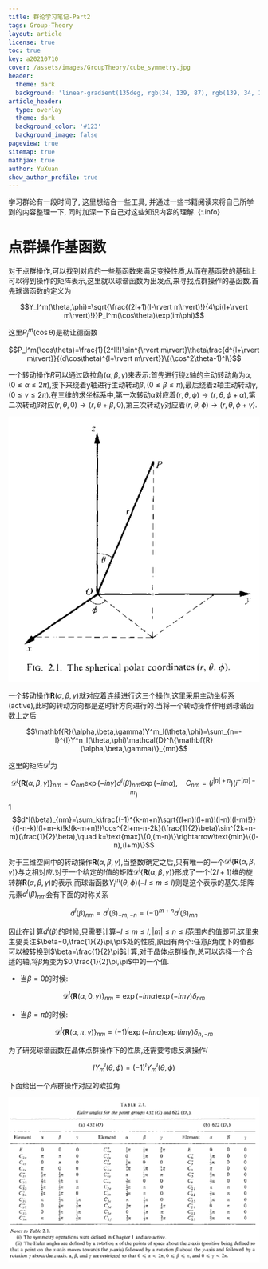 ```yaml
---
title: 群论学习笔记-Part2
tags: Group-Theory
layout: article
license: true
toc: true
key: a20210710
cover: /assets/images/GroupTheory/cube_symmetry.jpg
header:
  theme: dark
  background: 'linear-gradient(135deg, rgb(34, 139, 87), rgb(139, 34, 139))'
article_header:
  type: overlay
  theme: dark
  background_color: '#123'
  background_image: false
pageview: true
sitemap: true
mathjax: true
author: YuXuan
show_author_profile: true
---
```

学习群论有一段时间了, 这里想结合一些工具, 并通过一些书籍阅读来将自己所学到的内容整理一下, 同时加深一下自己对这些知识内容的理解.
{:.info}
<!--more-->
# 点群操作基函数
对于点群操作,可以找到对应的一些基函数来满足变换性质,从而在基函数的基础上可以得到操作的矩阵表示,这里就以球谐函数为出发点,来寻找点群操作的基函数.首先球谐函数的定义为

$$Y_l^m(\theta,\phi)=\sqrt{\frac{(2l+1)(l-\rvert m\rvert)!}{4\pi(l+\rvert m\rvert)!}}P_l^m(\cos\theta)\exp(im\phi)$$

这里$P_l^m(\cos\theta)$是勒让德函数

$$P_l^m(\cos\theta)=\frac{1}{2^ll!}\sin^{\rvert m\rvert}\theta\frac{d^{l+\rvert m\rvert}}{(d\cos\theta)^{l+\rvert m\rvert}}\{(\cos^2\theta-1)^l\}$$

一个转动操作$R$可以通过欧拉角($\alpha,\beta,\gamma$)来表示:首先进行绕z轴的主动转动角为$\alpha,(0\le\alpha\le2\pi)$,接下来绕着y轴进行主动转动$\beta,(0\le\beta\le\pi)$,最后绕着z轴主动转动$\gamma,(0\le\gamma\le 2\pi)$.在三维的求坐标系中,第一次转动$\alpha$对应着$(r,\theta,\phi)\rightarrow(r,\theta,\phi+\alpha)$,第二次转动$\beta$对应$(r,\theta,0)\rightarrow (r,\theta+\beta,0)$,第三次转动$\gamma$对应着$(r,\theta,\phi)\rightarrow (r,\theta,\phi+\gamma)$.

![png](/assets/images/GroupTheory/1-13.png)

一个转动操作$\mathbf{R}(\alpha,\beta,\gamma)$就对应着连续进行这三个操作,这里采用主动坐标系(active),此时的转动方向都是逆时针方向进行的.当将一个转动操作作用到球谐函数上之后

$$\mathbf{R}(\alpha,\beta,\gamma)Y^m_l(\theta,\phi)=\sum_{n=-l}^{l}Y^n_l(\theta,\phi)\mathcal{D}^l\{\mathbf{R}(\alpha,\beta,\gamma)\}_{mn}$$

这里的矩阵$\mathcal{D}^l$为

$$\mathcal{D}^l\{\mathbf{R}(\alpha,\beta,\gamma)\}_{nm}=C_{nm}\exp(-in\gamma)d^l(\beta)_{nm}\exp(-im\alpha),\quad C_{nm}=(i^{\rvert n\rvert+n})(i^{-\rvert m\rvert -m})$$
1
$$d^l(\beta)_{nm}=\sum_k\frac{(-1)^{k-m+n}\sqrt{(l+n)!(l+m)!(l-n)!(l-m)!}}{(l-n-k)!(l+m-k)!k!(k-m+n)!}\cos^{2l+m-n-2k}(\frac{1}{2}\beta)\sin^{2k+n-m}(\frac{1}{2}\beta),\quad k=\text{max}\{0,(m-n)\}\rightarrow\text{min}\{(l-n),(l+m)\}$$

对于三维空间中的转动操作$\mathbf{R}(\alpha,\beta,\gamma)$,当整数$l$确定之后,只有唯一的一个$\mathcal{D}^l\{\mathbf{R}(\alpha,\beta,\gamma)\}$与之相对应.对于一个给定的$l$值的矩阵$\mathcal{D}^l\{\mathbf{R}(\alpha,\beta,\gamma)\}$形成了一个$(2l+1)$维的旋转群$\mathbf{R}(\alpha,\beta,\gamma)$的表示,而球谐函数$Y_l^m(\theta,\phi)(-l\le m\le l)$则是这个表示的基矢.矩阵元素$d^l(\beta)_{nm}$会有下面的对称关系

$$d^l(\beta)_{nm}=d^l(\beta)_{-m,-n}=(-1)^{m+n}d^l(\beta)_{mn}$$

因此在计算$d^l(\beta)$的时候,只需要计算$-l\le m\le l,\rvert m\rvert\le n\le l$范围内的值即可.这里来主要关注$\beta=0,\frac{1}{2}\pi,\pi$处的性质,原因有两个:任意$\beta$角度下的值都可以被转换到$\beta=\frac{1}{2}\pi$计算,对于晶体点群操作,总可以选择一个合适的轴,将$\beta$角变为$0,\frac{1}{2}\pi,\pi$中的一个值.

- 当$\beta=0$的时候:

$$\mathcal{D}^l\{\mathbf{R}(\alpha,0,\gamma)\}_{nm}=\exp(-im\alpha)\exp(-im\gamma)\delta_{nm}$$

- 当$\beta=\pi$的时候:

$$\mathcal{D}^l\{\mathbf{R}(\alpha,\pi,\gamma)\}_{nm}=(-1)^l\exp(-im\alpha)\exp(im\gamma)\delta_{n,-m}$$

为了研究球谐函数在晶体点群操作下的性质,还需要考虑反演操作$I$

$$IY^l_m(\theta,\phi)=(-1)^lY^l_m(\theta,\phi)$$

下面给出一个点群操作对应的欧拉角

![png](/assets/images/GroupTheory/1-14.png)



